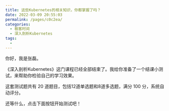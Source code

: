 ```yaml
---
title: 这些Kubernetes的相关知识，你都掌握了吗？
date: 2022-03-09 20:55:03
permalink: /pages/c0c2ea/
categories:
  - 极客时间
  - 深入剖析Kubernetes
tags:
  - 
---
```

<p>你好，我是张磊。</p><p>《深入剖析Kubernetes》这门课程已经全部结束了。我给你准备了一个结课小测试，来帮助你检验自己的学习效果。</p><p>这套测试题共有 20 道题目，包括12道单选题和8道多选题，满分 100 分，系统自动评分。</p><p>还等什么，点击下面按钮开始测试吧！</p><p><a href="http://time.geekbang.org/quiz/intro?act_id=100&exam_id=212"><img src="https://static001.geekbang.org/resource/image/28/a4/28d1be62669b4f3cc01c36466bf811a4.png?wh=1142*201" alt=""></a></p><!-- [[[read_end]]] -->